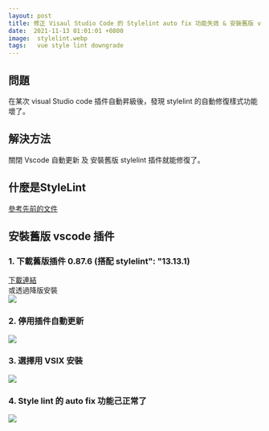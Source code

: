 ```yaml
---
layout: post
title: 修正 Visaul Studio Code 的 Stylelint auto fix 功能失效 & 安裝舊版 vscode 插件
date:  2021-11-13 01:01:01 +0800
image:  stylelint.webp
tags:   vue style lint downgrade
---
```


## 問題
在某次 visual Studio code 插件自動昇級後，發現 stylelint 的自動修復樣式功能壞了。

## 解決方法
關閉 Vscode 自動更新 及 安裝舊版 stylelint 插件就能修復了。

## 什麼是StyleLint  
[參考先前的文件](https://blog.markkulab.net/2021/09/14/stylelint/)  

## 安裝舊版 vscode 插件

### 1. 下載舊版插件 0.87.6 (搭配 stylelint": "13.13.1)
[下載連結](https://www.vsixhub.com/go.php?post_id=73333&s=private&link=https%3A%2F%2Ff2.vsixhub.com%2Ffile.php%3Fpost_id%3D73333%26app_id%3Dec35b5a3-9802-4c68-b5ff-e85f19ec0977%26version%3D0.87.6%26ext_name%3Dvscode-stylelint)  
或透過降版安裝  
![](https://i.imgur.com/T7Ykh3m.png)

### 2. 停用插件自動更新
![](https://i.imgur.com/UWAPoML.png)

### 3. 選擇用 VSIX 安裝
![](https://i.imgur.com/Fv449pN.png)

### 4. Style lint 的 auto fix 功能己正常了
![](https://i.imgur.com/iNgZqot.png)
